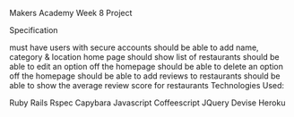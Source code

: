 Makers Academy Week 8 Project

Specification

must have users with secure accounts
should be able to add name, category & location
home page should show list of restaurants
should be able to edit an option off the homepage
should be able to delete an option off the homepage
should be able to add reviews to restaurants
should be able to show the average review score for restaurants
Technologies Used:

Ruby
Rails
Rspec
Capybara
Javascript
Coffeescript
JQuery
Devise
Heroku